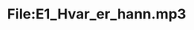 ---
title: File:E1_Hvar_er_hann.mp3
recording of: Hvar er hann?
reading speed: slow
speaker: E
license: CC0
---